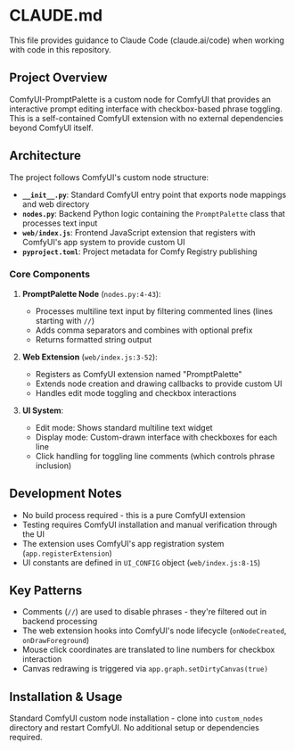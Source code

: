 # CLAUDE.md

This file provides guidance to Claude Code (claude.ai/code) when working with code in this repository.

## Project Overview

ComfyUI-PromptPalette is a custom node for ComfyUI that provides an interactive prompt editing interface with checkbox-based phrase toggling. This is a self-contained ComfyUI extension with no external dependencies beyond ComfyUI itself.

## Architecture

The project follows ComfyUI's custom node structure:

- **`__init__.py`**: Standard ComfyUI entry point that exports node mappings and web directory
- **`nodes.py`**: Backend Python logic containing the `PromptPalette` class that processes text input
- **`web/index.js`**: Frontend JavaScript extension that registers with ComfyUI's app system to provide custom UI
- **`pyproject.toml`**: Project metadata for Comfy Registry publishing

### Core Components

1. **PromptPalette Node** (`nodes.py:4-43`):
   - Processes multiline text input by filtering commented lines (lines starting with `//`)
   - Adds comma separators and combines with optional prefix
   - Returns formatted string output

2. **Web Extension** (`web/index.js:3-52`):
   - Registers as ComfyUI extension named "PromptPalette"
   - Extends node creation and drawing callbacks to provide custom UI
   - Handles edit mode toggling and checkbox interactions

3. **UI System**:
   - Edit mode: Shows standard multiline text widget
   - Display mode: Custom-drawn interface with checkboxes for each line
   - Click handling for toggling line comments (which controls phrase inclusion)

## Development Notes

- No build process required - this is a pure ComfyUI extension
- Testing requires ComfyUI installation and manual verification through the UI
- The extension uses ComfyUI's app registration system (`app.registerExtension`)
- UI constants are defined in `UI_CONFIG` object (`web/index.js:8-15`)

## Key Patterns

- Comments (`//`) are used to disable phrases - they're filtered out in backend processing
- The web extension hooks into ComfyUI's node lifecycle (`onNodeCreated`, `onDrawForeground`)
- Mouse click coordinates are translated to line numbers for checkbox interaction
- Canvas redrawing is triggered via `app.graph.setDirtyCanvas(true)`

## Installation & Usage

Standard ComfyUI custom node installation - clone into `custom_nodes` directory and restart ComfyUI. No additional setup or dependencies required.